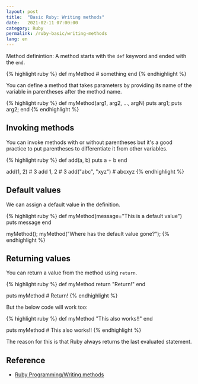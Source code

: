 ```yaml
---
layout: post
title:  "Basic Ruby: Writing methods"
date:   2021-02-11 07:00:00
category: Ruby
permalink: /ruby-basic/writing-methods
lang: en
---
```


Method definintion:
A method starts with the `def` keyword and ended with the `end`.

{% highlight ruby %}
def myMethod
    # something
end
{% endhighlight %}

You can define a method that takes parameters by providing its name of the variable in parentheses after the method name.

{% highlight ruby %}
def myMethod(arg1, arg2, ..., argN)
    puts arg1;
    puts arg2;
end
{% endhighlight %}

## Invoking methods

You can invoke methods with or without parentheses but it's a good practice to put parentheses to differentiate it from other variables.

{% highlight ruby %}
def add(a, b)
    puts a + b
end

add(1, 2) # 3
add 1, 2  # 3
add("abc", "xyz") # abcxyz
{% endhighlight %}

## Default values

We can assign a default value in the definition.

{% highlight ruby %}
def myMethod(message="This is a default value")
    puts message
end
	
myMethod();
myMethod("Where has the default value gone?");
{% endhighlight %}

## Returning values

You can return a value from the method using `return`.

{% highlight ruby %}
def myMethod
    return "Return!"
end

puts myMethod # Return!
{% endhighlight %}

But the below code will work too:

{% highlight ruby %}
def myMethod
    "This also works!!"
end

puts myMethod # This also works!!
{% endhighlight %}

The reason for this is that Ruby always returns the last evaluated statement.

## Reference
-  [Ruby Programming/Writing methods](https://en.wikibooks.org/wiki/Ruby_Programming/Writing_methods)
